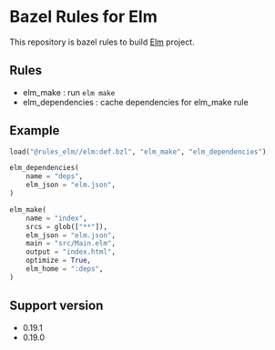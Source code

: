 # Bazel Rules for Elm

This repository is bazel rules to build [Elm](https://elm-lang.org/) project.

## Rules

- elm_make : run `elm make`
- elm_dependencies : cache dependencies for elm_make rule

## Example

```py
load("@rules_elm//elm:def.bzl", "elm_make", "elm_dependencies")

elm_dependencies(
    name = "deps",
    elm_json = "elm.json",
)

elm_make(
    name = "index",
    srcs = glob(["**"]),
    elm_json = "elm.json",
    main = "src/Main.elm",
    output = "index.html",
    optimize = True,
    elm_home = ":deps",
)
```

## Support version

- 0.19.1
- 0.19.0
